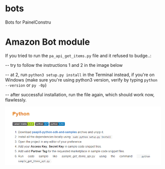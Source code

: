 # bots
Bots for PainelConstru

# Amazon Bot module

If you tried to run the `pa_api_get_items.py` file and it refused to budge..:

-- try to follow the instructions 1 and 2 in the image below

-- at 2, run `python3 setup.py install` in the Terminal instead, if you're on Windows (make sure you're using python3 version, verify by typing `python --version` or `py -0p`)

-- after successful installation, run the file again, which should work now, flawlessly.

![Alt text](<Amazon Bot module/image.png>)